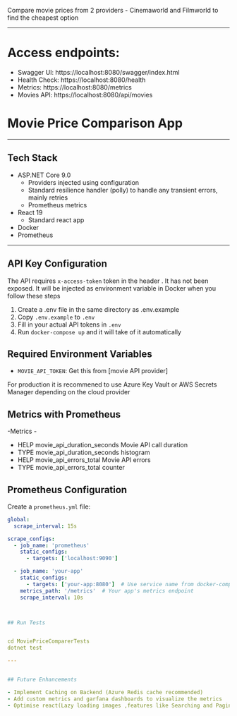 
Compare movie prices from 2 providers - Cinemaworld and Filmworld to find the cheapest option

---

# Access endpoints:
 - Swagger UI: https://localhost:8080/swagger/index.html
 - Health Check: https://localhost:8080/health
 - Metrics: https://localhost:8080/metrics
 - Movies API: https://localhost:8080/api/movies

# Movie Price Comparison App


---

## Tech Stack

- ASP.NET Core 9.0
  - Providers injected using configuration
  - Standard resilience handler (polly) to handle any transient errors, mainly retries
  - Prometheus metrics
- React 19
  - Standard react app
- Docker
- Prometheus

---


## API Key Configuration

The API requires `x-access-token` token in the header . It has not been exposed. It will be injected as environment variable in Docker when you follow these steps

1. Create a .env file in the same directory as .env.example
2. Copy `.env.example` to `.env`
3. Fill in your actual API tokens in `.env`
4. Run `docker-compose up` and it will take of it automatically

## Required Environment Variables
- `MOVIE_API_TOKEN`: Get this from [movie API provider]



For production it is recommened to use Azure Key Vault or AWS Secrets Manager depending on the cloud provider


## Metrics with Prometheus

-Metrics - 
- HELP movie_api_duration_seconds Movie API call duration
- TYPE movie_api_duration_seconds histogram
- HELP movie_api_errors_total Movie API errors
- TYPE movie_api_errors_total counter

## Prometheus Configuration

Create a `prometheus.yml` file:

```yaml
global:
  scrape_interval: 15s

scrape_configs:
  - job_name: 'prometheus'
    static_configs:
      - targets: ['localhost:9090']

  - job_name: 'your-app'
    static_configs:
      - targets: ['your-app:8080']  # Use service name from docker-compose
    metrics_path: '/metrics'  # Your app's metrics endpoint
    scrape_interval: 10s



## Run Tests


cd MoviePriceComparerTests
dotnet test

---


## Future Enhancements

- Implement Caching on Backend (Azure Redis cache recommended)
- Add custom metrics and garfana dashboards to visualize the metrics
- Optimise react(Lazy loading images ,features like Searching and Pagination)
